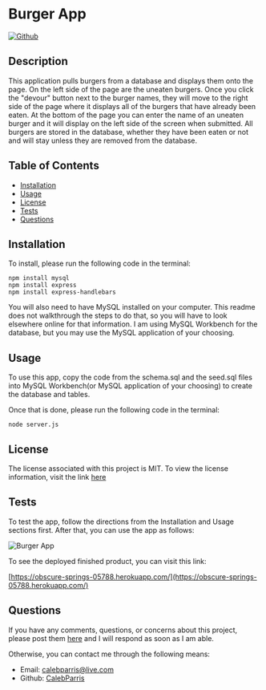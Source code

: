 # Burger App

   [![Github](https://img.shields.io/badge/License-MIT-brightgreen)](#License)

   ## Description
   This application pulls burgers from a database and displays them onto the page. On the left side of the page are the uneaten burgers. Once you click the "devour" button next to the burger names, they will move to the right side of the page where it displays all of the burgers that have already been eaten. At the bottom of the page you can enter the name of an uneaten burger and it will display on the left side of the screen when submitted. All burgers are stored in the database, whether they have been eaten or not and will stay unless they are removed from the database.

   ## Table of Contents
   * [Installation](#Installation)
   * [Usage](#Usage)
   * [License](#License)
   * [Tests](#Tests)
   * [Questions](#Questions)
   
   ## Installation
   To install, please run the following code in the terminal:

   ```
   npm install mysql
   npm install express
   npm install express-handlebars
   ```

   You will also need to have MySQL installed on your computer. This readme does not walkthrough the steps to do that, so you will have to look elsewhere online for that information. I am using MySQL Workbench for the database, but you may use the MySQL application of your choosing.

   ## Usage
   To use this app, copy the code from the schema.sql and the seed.sql files into MySQL Workbench(or MySQL application of your choosing) to create the database and tables.
   
   Once that is done, please run the following code in the terminal:

   ```
   node server.js
   ```

   ## License
   The license associated with this project is MIT.
   To view the license information, visit the link [here](https://github.com/CalebParris/Burger/blob/master/LICENSE)

   ## Tests
   To test the app, follow the directions from the Installation and Usage sections first. After that, you can use the app as follows:

   ![Burger App](./public//assets/images/burger_app.gif)

   To see the deployed finished product, you can visit this link:
   
   [https://obscure-springs-05788.herokuapp.com/](https://obscure-springs-05788.herokuapp.com/)

   ## Questions
   If you have any comments, questions, or concerns about this project, please post them [here](https://github.com/CalebParris/Burger/issues) and I will respond as soon as I am able.

   Otherwise, you can contact me through the following means:
   * Email: calebparris@live.com
   * Github: [CalebParris](https://github.com/CalebParris)
    
